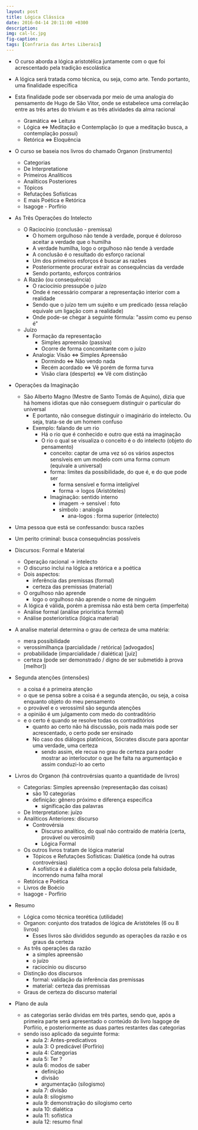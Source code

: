 ```yaml
---
layout: post
title: Lógica Clássica
date: 2016-04-14 20:11:00 +0300
description: 
img: cal-lc.jpg
fig-caption: 
tags: [Confraria das Artes Liberais]
---
```


* O curso aborda a lógica aristotélica juntamente com o que foi acrescentado pela tradição escolástica
* A lógica será tratada como técnica, ou seja, como arte. Tendo portanto, uma finalidade específica
* Esta finalidade pode ser observada por meio de uma analogia do pensamento de Hugo de São Vitor, onde se estabelece uma correlação entre as três artes do trivium e as três atividades da alma racional
  * Gramática <=> Leitura
  * Lógica <=> Meditação e Contemplação (o que a meditação busca, a contemplação possui)
  * Retórica <=> Eloquência
* O curso se baseia nos livros do chamado Organon (instrumento)
  * Categorias
  * De Interpretatione
  * Primeiros Analíticos
  * Analíticos Posteriores
  * Tópicos
  * Refutações Sofísticas
  * E mais Poética e Retórica
  * Isagoge - Porfírio
* As Três Operações do Intelecto
  * O Raciocínio (conclusão - premissa)
    * O homem orgulhoso não tende à verdade, porque é doloroso aceitar a verdade que o humilha 
    * A verdade humilha, logo o orgulhoso não tende à verdade
    * A conclusão é o resultado do esforço racional
    * Um dos primeiros esforços é buscar as razões
    * Posteriormente procurar extrair as consequências da verdade
    * Sendo portanto, esforços contrários
  * A Razão (ou consequência)
    * O raciocínio pressupõe o juízo
    * Onde é necessário comparar a representação interior com a realidade
    * Sendo que o juízo tem um sujeito e um predicado (essa relação equivale um ligação com a realidade)
    * Onde pode-se chegar à seguinte fórmula: "assim como eu penso é"
  * Juízo
    * Formação da representação 
      * Simples apreensão (passiva)
      * Ocorre de forma concomitante com o juízo
    * Analogia: Visão <=> Simples Apreensão
      * Dormindo <=> Não vendo nada
      * Recém acordado <=> Vê porém de forma turva
      * Visão clara (desperto) <=> Vê com distinção
* Operações da Imaginação
  * São Alberto Magno (Mestre de Santo Tomás de Aquino), dizia que há homens idiotas que não conseguem distinguir o particular do universal
    * E portanto, não consegue distinguir o imaginário do intelecto. Ou seja, trata-se de um homem confuso
    * Exemplo: falando de um rio
      * Há o rio que é conhecido e outro que está na imaginação
      * O rio o qual se visualiza o conceito é o do intelecto (objeto do pensamento)
        * conceito: captar de uma vez só os vários aspectos sensíveis em um modelo com uma forma comum (equivale a universal)
        * forma: limites da possibilidade, do que é, e do que pode ser
          * forma sensível e forma inteligível
          * forma -> logos (Aristóteles)
        * Imaginação: sentido interno 
          * imagem -> sensível : foto
          * símbolo : analogia
            * ana-logos : forma superior (intelecto)
* Uma pessoa que está se confessando: busca razões 
* Um perito criminal: busca consequências possíveis

* Discursos: Formal e Material
  * Operação racional -> intelecto
  * O discurso inclui na lógica a retórica e a poética
  * Dois aspectos: 
    * inferência das premissas (formal)
    * certeza das premissas (material)
  * O orgulhoso não aprende
    * logo o orgulhoso não aprende o nome de ninguém
  * A lógica é válida, porém a premissa não está bem certa (imperfeita)
  * Análise formal (análise priorística formal)
  * Análise posteriorística (lógica material)
* A analise material determina o grau de certeza de uma matéria:
  * mera possibilidade
  * verossimilhança (parcialidade / retórica) [advogados]
  * probabilidade (imparcialidade / dialética) [juíz]
  * certeza (pode ser demonstrado / digno de ser submetido à prova [melhor])
* Segunda atenções (intensões)
  * a coisa é a primeira atenção 
  * o que se pensa sobre a coisa é a segunda atenção, ou seja, a coisa enquanto objeto do meu pensamento
  * o provável e o verossímil são segunda atenções
  * a opinião é um julgamento com medo do contraditório
  * e o certo é quando se resolve todas os contraditórios 
    * quanto ao certo não há discussão, pois nada mais pode ser acrescentado, o certo pode ser ensinado
    * No caso dos diálogos platônicos, Sócrates discute para apontar uma verdade, uma certeza
      * sendo assim, ele recua no grau de certeza para poder mostrar ao interlocutor  o que lhe falta na argumentação e assim conduzi-lo ao certo
* Livros do Organon (há controvérsias quanto a quantidade de livros)
  * Categorias: Simples apreensão (representação das coisas)
    * são 10 categorias
    * definição: gênero próximo e diferença específica
      * significação das palavras
  * De Interpretatione: juízo
  * Analíticos Anteriores: discurso
    * Controvérsia
      * Discurso analítico, do qual não contraído de matéria (certa, provável ou verosímil)
      * Lógica Formal
  * Os outros livros tratam de lógica material
    * Tópicos e Refutações Sofísticas: Dialética (onde há outras controvérsias)
    * A sofística é a dialética com a opção dolosa pela falsidade, incorrendo numa falha moral
  * Retórica e Poética
  * Livros de Boécio
  * Isagoge - Porfírio
* Resumo
  * Lógica como técnica teorética (utilidade)
  * Organon: conjunto dos tratados de lógica de Aristóteles (6 ou 8 livros)
    * Esses livros são divididos segundo as operações da razão e os graus da certeza
  * As três operações da razão
    * a simples apreensão 
    * o juízo
    * raciocínio ou discurso 
  * Distinção dos discursos
    * formal: validação da inferência das premissas
    * material: certeza das premissas
  * Graus de certeza do discurso material
* Plano de aula
  * as categorias serão dividas em três partes, sendo que, após a primeira parte será apresentado o conteúdo do livro Isagoge de Porfírio, e posteriormente as duas partes restantes das categorias
  * sendo isso aplicado da seguinte forma:
    * aula 2: Antes-predicativos
    * aula 3: O predicável (Porfírio)
    * aula 4: Categorias
    * aula 5: Ter ?
    * aula 6: modos de saber
      * definição 
      * divisão
      * argumentação (silogismo)
    * aula 7: divisão
    * aula 8: silogismo
    * aula 9: demonstração do silogismo certo
    * aula 10: dialética
    * aula 11: sofística
    * aula 12: resumo final
